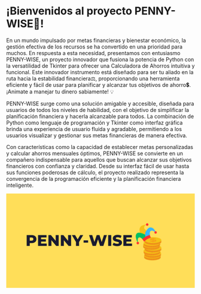 # ¡Bienvenidos al proyecto PENNY-WISE🧮!

En un mundo impulsado por metas financieras y bienestar económico, la gestión efectiva de los recursos se ha convertido en una prioridad para muchos. En respuesta a esta necesidad, presentamos con entusiasmo PENNY-WISE, un proyecto innovador que fusiona la potencia de Python con la versatilidad de Tkinter para ofrecer una Calculadora de Ahorros intuitiva y funcional. Este innovador instrumento está diseñado para ser tu aliado en la ruta hacia la estabilidad financiera⚖️, proporcionando una herramienta eficiente y fácil de usar para planificar y alcanzar tus objetivos de ahorro💲. ¡Animate a manejar tu dinero sabiamente! 💡

PENNY-WISE surge como una solución amigable y accesible, diseñada para usuarios de todos los niveles de habilidad, con el objetivo de simplificar la planificación financiera y hacerla alcanzable para todos. La combinación de Python como lenguaje de programación y Tkinter como interfaz gráfica brinda una experiencia de usuario fluida y agradable, permitiendo a los usuarios visualizar y gestionar sus metas financieras de manera efectiva.

Con características como la capacidad de establecer metas personalizadas y calcular ahorros mensuales óptimos, PENNY-WISE se convierte en un compañero indispensable para aquellos que buscan alcanzar sus objetivos financieros con confianza y claridad. Desde su interfaz fácil de usar hasta sus funciones poderosas de cálculo, el proyecto realizado representa la convergencia de la programación eficiente y la planificación financiera inteligente. 

![](https://github.com/dsabogals/PENNY-WISE/blob/main/Banner.png)

